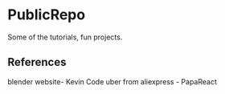 # PublicRepo
Some of the tutorials, fun projects.


## References
blender website- Kevin Code
uber from aliexpress - PapaReact
